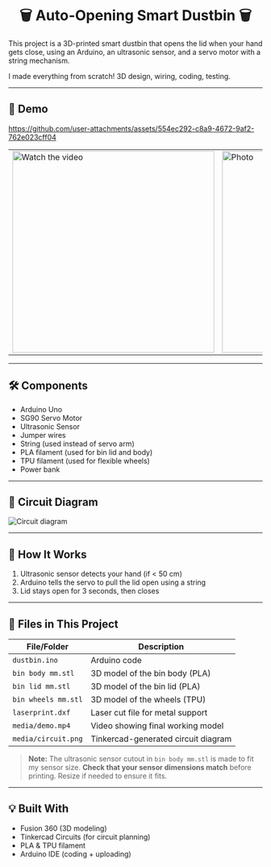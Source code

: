 <h1 align="center">🗑️ Auto-Opening Smart Dustbin 🗑️ </h1>

This project is a 3D-printed smart dustbin that opens the lid when your hand gets close, using an Arduino, an ultrasonic sensor, and a servo motor with a string mechanism.

I made everything from scratch! 3D design, wiring, coding, testing.

---

## 🎥 Demo

https://github.com/user-attachments/assets/554ec292-c8a9-4672-9af2-762e023cff04

<table>
  <tr>
    <td>
      <a href="https://youtube.com/shorts/C3dCPq_3W3U?feature=share" target="_blank">
        <img src="https://github.com/user-attachments/assets/563a0748-fa39-4495-9535-c0b6158071ca" alt="Watch the video" width="400"/>
      </a>
    </td>
    <td>
      <img src="https://github.com/user-attachments/assets/563a0748-fa39-4495-9535-c0b6158071ca" alt="Photo" width="400"/>
    </td>
  </tr>
</table>




---

## 🛠️ Components
- Arduino Uno
- SG90 Servo Motor
- Ultrasonic Sensor
- Jumper wires
- String (used instead of servo arm)
- PLA filament (used for bin lid and body)
- TPU filament (used for flexible wheels)
- Power bank 

---

## 🔹 Circuit Diagram
![Circuit diagram](https://github.com/user-attachments/assets/c19f85a7-cf98-405f-914f-4468721a4f69)

---

## 🧪 How It Works
1. Ultrasonic sensor detects your hand (if < 50 cm)
2. Arduino tells the servo to pull the lid open using a string
3. Lid stays open for 3 seconds, then closes

---

## 📂 Files in This Project

| File/Folder           | Description                         |
|-----------------------|-------------------------------------|
| `dustbin.ino`         | Arduino code                        |
| `bin body mm.stl`     | 3D model of the bin body (PLA)      |
| `bin lid mm.stl`      | 3D model of the bin lid (PLA)       |
| `bin wheels mm.stl`   | 3D model of the wheels (TPU)        |
| `laserprint.dxf`      | Laser cut file for metal support    |
| `media/demo.mp4`      | Video showing final working model   |
| `media/circuit.png`   | Tinkercad-generated circuit diagram |

> **Note:** The ultrasonic sensor cutout in `bin body mm.stl` is made to fit my sensor size. **Check that your sensor dimensions match** before printing. Resize if needed to ensure it fits.

---

## 💡 Built With
- Fusion 360 (3D modeling)
- Tinkercad Circuits (for circuit planning)
- PLA & TPU filament
- Arduino IDE (coding + uploading)

